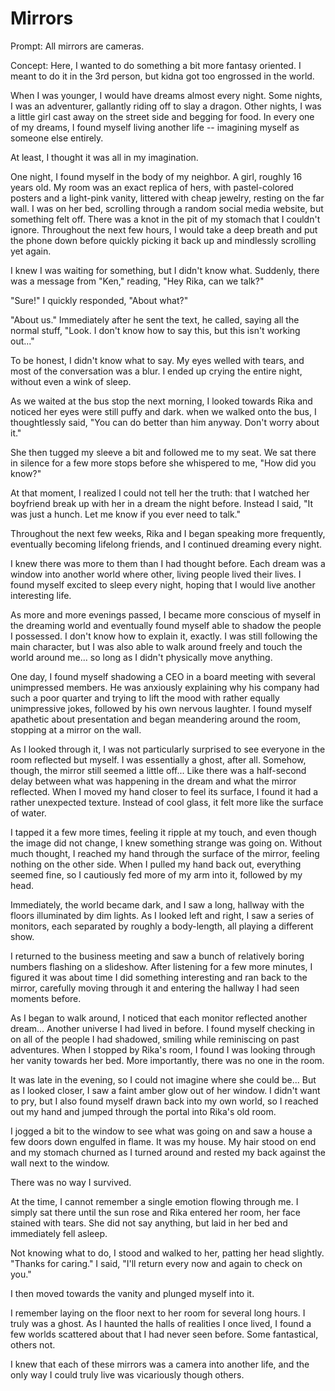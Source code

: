 # Mirrors

Prompt: All mirrors are cameras.

Concept: Here, I wanted to do something a bit more fantasy oriented. I meant to do it in the 3rd person, but kidna got too engrossed in the world.

When I was younger, I would have dreams almost every night. Some nights, I was an adventurer, gallantly riding off to slay a dragon. Other nights, I was a little girl cast away on the street side and begging for food. In every one of my dreams, I found myself living another life -- imagining myself as someone else entirely.

At least, I thought it was all in my imagination.

One night, I found myself in the body of my neighbor. A girl, roughly 16 years old. My room was an exact replica of hers, with pastel-colored posters and a light-pink vanity, littered with cheap jewelry, resting on the far wall. I was on her bed, scrolling through a random social media website, but something felt off. There was a knot in the pit of my stomach that I couldn't ignore. Throughout the next few hours, I would take a deep breath and put the phone down before quickly picking it back up and mindlessly scrolling yet again.

I knew I was waiting for something, but I didn't know what. Suddenly, there was a message from "Ken," reading, "Hey Rika, can we talk?"

"Sure!" I quickly responded, "About what?"

"About us." Immediately after he sent the text, he called, saying all the normal stuff, "Look. I don't know how to say this, but this isn't working out..."

To be honest, I didn't know what to say. My eyes welled with tears, and most of the conversation was a blur. I ended up crying the entire night, without even a wink of sleep.

As we waited at the bus stop the next morning, I looked towards Rika and noticed her eyes were still puffy and dark. when we walked onto the bus, I thoughtlessly said, "You can do better than him anyway. Don't worry about it."

She then tugged my sleeve a bit and followed me to my seat. We sat there in silence for a few more stops before she whispered to me, "How did you know?"

At that moment, I realized I could not tell her the truth: that I watched her boyfriend break up with her in a dream the night before. Instead I said, "It was just a hunch. Let me know if you ever need to talk."

Throughout the next few weeks, Rika and I began speaking more frequently, eventually becoming lifelong friends, and I continued dreaming every night.

I knew there was more to them than I had thought before. Each dream was a window into another world where other, living people lived their lives. I found myself excited to sleep every night, hoping that I would live another interesting life.

As more and more evenings passed, I became more conscious of myself in the dreaming world and eventually found myself able to shadow the people I possessed. I don't know how to explain it, exactly. I was still following the main character, but I was also able to walk around freely and touch the world around me... so long as I didn't physically move anything.

One day, I found myself shadowing a CEO in a board meeting with several unimpressed members. He was anxiously explaining why his company had such a poor quarter and trying to lift the mood with rather equally unimpressive jokes, followed by his own nervous laughter. I found myself apathetic about presentation and began meandering around the room, stopping at a mirror on the wall.

As I looked through it, I was not particularly surprised to see everyone in the room reflected but myself. I was essentially a ghost, after all. Somehow, though, the mirror still seemed a little off... Like there was a half-second delay between what was happening in the dream and what the mirror reflected. When I moved my hand closer to feel its surface, I found it had a rather unexpected texture. Instead of cool glass, it felt more like the surface of water.

I tapped it a few more times, feeling it ripple at my touch, and even though the image did not change, I knew something strange was going on. Without much thought, I reached my hand through the surface of the mirror, feeling nothing on the other side. When I pulled my hand back out, everything seemed fine, so I cautiously fed more of my arm into it, followed by my head.

Immediately, the world became dark, and I saw a long, hallway with the floors illuminated by dim lights. As I looked left and right, I saw a series of monitors, each separated by roughly a body-length, all playing a different show.

I returned to the business meeting and saw a bunch of relatively boring numbers flashing on a slideshow. After listening for a few more minutes, I figured it was about time I did something interesting and ran back to the mirror, carefully moving through it and entering the hallway I had seen moments before.

As I began to walk around, I noticed that each monitor reflected another dream... Another universe I had lived in before. I found myself checking in on all of the people I had shadowed, smiling while reminiscing on past adventures. When I stopped by Rika's room, I found I was looking through her vanity towards her bed. More importantly, there was no one in the room.

It was late in the evening, so I could not imagine where she could be... But as I looked closer, I saw a faint amber glow out of her window. I didn't want to pry, but I also found myself drawn back into my own world, so I reached out my hand and jumped through the portal into Rika's old room.

I jogged a bit to the window to see what was going on and saw a house a few doors down engulfed in flame. It was my house. My hair stood on end and my stomach churned as I turned around and rested my back against the wall next to the window.

There was no way I survived.

At the time, I cannot remember a single emotion flowing through me. I simply sat there until the sun rose and Rika entered her room, her face stained with tears. She did not say anything, but laid in her bed and immediately fell asleep.

Not knowing what to do, I stood and walked to her, patting her head slightly. "Thanks for caring." I said, "I'll return every now and again to check on you."

I then moved towards the vanity and plunged myself into it.

I remember laying on the floor next to her room for several long hours. I truly was a ghost. As I haunted the halls of realities I once lived, I found a few worlds scattered about that I had never seen before. Some fantastical, others not.

I knew that each of these mirrors was a camera into another life, and the only way I could truly live was vicariously though others.

